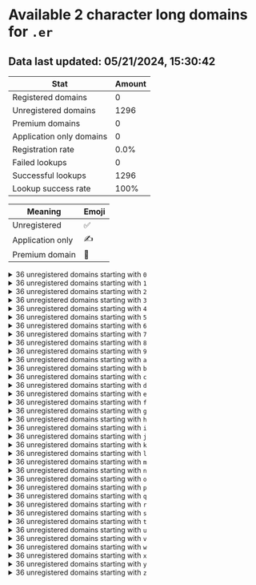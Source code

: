 # Available 2 character long domains for `.er`

## Data last updated: 05/21/2024, 15:30:42

|Stat|Amount|
|--|--|
|Registered domains|0|
|Unregistered domains|1296|
|Premium domains|0|
|Application only domains|0|
|Registration rate|0.0%|
|Failed lookups|0|
|Successful lookups|1296|
|Lookup success rate|100%|


|Meaning|Emoji|
|--|--|
|Unregistered|:white_check_mark:|
|Application only|:writing_hand:|
|Premium domain|:gem:|

<details>
<summary>36 unregistered domains starting with <bold><code>0</code></bold></summary>

|Type|Domain|
|--|--|
|:white_check_mark:|`00.er`|
|:white_check_mark:|`01.er`|
|:white_check_mark:|`02.er`|
|:white_check_mark:|`03.er`|
|:white_check_mark:|`04.er`|
|:white_check_mark:|`05.er`|
|:white_check_mark:|`06.er`|
|:white_check_mark:|`07.er`|
|:white_check_mark:|`08.er`|
|:white_check_mark:|`09.er`|
|:white_check_mark:|`0a.er`|
|:white_check_mark:|`0b.er`|
|:white_check_mark:|`0c.er`|
|:white_check_mark:|`0d.er`|
|:white_check_mark:|`0e.er`|
|:white_check_mark:|`0f.er`|
|:white_check_mark:|`0g.er`|
|:white_check_mark:|`0h.er`|
|:white_check_mark:|`0i.er`|
|:white_check_mark:|`0j.er`|
|:white_check_mark:|`0k.er`|
|:white_check_mark:|`0l.er`|
|:white_check_mark:|`0m.er`|
|:white_check_mark:|`0n.er`|
|:white_check_mark:|`0o.er`|
|:white_check_mark:|`0p.er`|
|:white_check_mark:|`0q.er`|
|:white_check_mark:|`0r.er`|
|:white_check_mark:|`0s.er`|
|:white_check_mark:|`0t.er`|
|:white_check_mark:|`0u.er`|
|:white_check_mark:|`0v.er`|
|:white_check_mark:|`0w.er`|
|:white_check_mark:|`0x.er`|
|:white_check_mark:|`0y.er`|
|:white_check_mark:|`0z.er`|
</details>
<details>
<summary>36 unregistered domains starting with <bold><code>1</code></bold></summary>

|Type|Domain|
|--|--|
|:white_check_mark:|`10.er`|
|:white_check_mark:|`11.er`|
|:white_check_mark:|`12.er`|
|:white_check_mark:|`13.er`|
|:white_check_mark:|`14.er`|
|:white_check_mark:|`15.er`|
|:white_check_mark:|`16.er`|
|:white_check_mark:|`17.er`|
|:white_check_mark:|`18.er`|
|:white_check_mark:|`19.er`|
|:white_check_mark:|`1a.er`|
|:white_check_mark:|`1b.er`|
|:white_check_mark:|`1c.er`|
|:white_check_mark:|`1d.er`|
|:white_check_mark:|`1e.er`|
|:white_check_mark:|`1f.er`|
|:white_check_mark:|`1g.er`|
|:white_check_mark:|`1h.er`|
|:white_check_mark:|`1i.er`|
|:white_check_mark:|`1j.er`|
|:white_check_mark:|`1k.er`|
|:white_check_mark:|`1l.er`|
|:white_check_mark:|`1m.er`|
|:white_check_mark:|`1n.er`|
|:white_check_mark:|`1o.er`|
|:white_check_mark:|`1p.er`|
|:white_check_mark:|`1q.er`|
|:white_check_mark:|`1r.er`|
|:white_check_mark:|`1s.er`|
|:white_check_mark:|`1t.er`|
|:white_check_mark:|`1u.er`|
|:white_check_mark:|`1v.er`|
|:white_check_mark:|`1w.er`|
|:white_check_mark:|`1x.er`|
|:white_check_mark:|`1y.er`|
|:white_check_mark:|`1z.er`|
</details>
<details>
<summary>36 unregistered domains starting with <bold><code>2</code></bold></summary>

|Type|Domain|
|--|--|
|:white_check_mark:|`20.er`|
|:white_check_mark:|`21.er`|
|:white_check_mark:|`22.er`|
|:white_check_mark:|`23.er`|
|:white_check_mark:|`24.er`|
|:white_check_mark:|`25.er`|
|:white_check_mark:|`26.er`|
|:white_check_mark:|`27.er`|
|:white_check_mark:|`28.er`|
|:white_check_mark:|`29.er`|
|:white_check_mark:|`2a.er`|
|:white_check_mark:|`2b.er`|
|:white_check_mark:|`2c.er`|
|:white_check_mark:|`2d.er`|
|:white_check_mark:|`2e.er`|
|:white_check_mark:|`2f.er`|
|:white_check_mark:|`2g.er`|
|:white_check_mark:|`2h.er`|
|:white_check_mark:|`2i.er`|
|:white_check_mark:|`2j.er`|
|:white_check_mark:|`2k.er`|
|:white_check_mark:|`2l.er`|
|:white_check_mark:|`2m.er`|
|:white_check_mark:|`2n.er`|
|:white_check_mark:|`2o.er`|
|:white_check_mark:|`2p.er`|
|:white_check_mark:|`2q.er`|
|:white_check_mark:|`2r.er`|
|:white_check_mark:|`2s.er`|
|:white_check_mark:|`2t.er`|
|:white_check_mark:|`2u.er`|
|:white_check_mark:|`2v.er`|
|:white_check_mark:|`2w.er`|
|:white_check_mark:|`2x.er`|
|:white_check_mark:|`2y.er`|
|:white_check_mark:|`2z.er`|
</details>
<details>
<summary>36 unregistered domains starting with <bold><code>3</code></bold></summary>

|Type|Domain|
|--|--|
|:white_check_mark:|`30.er`|
|:white_check_mark:|`31.er`|
|:white_check_mark:|`32.er`|
|:white_check_mark:|`33.er`|
|:white_check_mark:|`34.er`|
|:white_check_mark:|`35.er`|
|:white_check_mark:|`36.er`|
|:white_check_mark:|`37.er`|
|:white_check_mark:|`38.er`|
|:white_check_mark:|`39.er`|
|:white_check_mark:|`3a.er`|
|:white_check_mark:|`3b.er`|
|:white_check_mark:|`3c.er`|
|:white_check_mark:|`3d.er`|
|:white_check_mark:|`3e.er`|
|:white_check_mark:|`3f.er`|
|:white_check_mark:|`3g.er`|
|:white_check_mark:|`3h.er`|
|:white_check_mark:|`3i.er`|
|:white_check_mark:|`3j.er`|
|:white_check_mark:|`3k.er`|
|:white_check_mark:|`3l.er`|
|:white_check_mark:|`3m.er`|
|:white_check_mark:|`3n.er`|
|:white_check_mark:|`3o.er`|
|:white_check_mark:|`3p.er`|
|:white_check_mark:|`3q.er`|
|:white_check_mark:|`3r.er`|
|:white_check_mark:|`3s.er`|
|:white_check_mark:|`3t.er`|
|:white_check_mark:|`3u.er`|
|:white_check_mark:|`3v.er`|
|:white_check_mark:|`3w.er`|
|:white_check_mark:|`3x.er`|
|:white_check_mark:|`3y.er`|
|:white_check_mark:|`3z.er`|
</details>
<details>
<summary>36 unregistered domains starting with <bold><code>4</code></bold></summary>

|Type|Domain|
|--|--|
|:white_check_mark:|`40.er`|
|:white_check_mark:|`41.er`|
|:white_check_mark:|`42.er`|
|:white_check_mark:|`43.er`|
|:white_check_mark:|`44.er`|
|:white_check_mark:|`45.er`|
|:white_check_mark:|`46.er`|
|:white_check_mark:|`47.er`|
|:white_check_mark:|`48.er`|
|:white_check_mark:|`49.er`|
|:white_check_mark:|`4a.er`|
|:white_check_mark:|`4b.er`|
|:white_check_mark:|`4c.er`|
|:white_check_mark:|`4d.er`|
|:white_check_mark:|`4e.er`|
|:white_check_mark:|`4f.er`|
|:white_check_mark:|`4g.er`|
|:white_check_mark:|`4h.er`|
|:white_check_mark:|`4i.er`|
|:white_check_mark:|`4j.er`|
|:white_check_mark:|`4k.er`|
|:white_check_mark:|`4l.er`|
|:white_check_mark:|`4m.er`|
|:white_check_mark:|`4n.er`|
|:white_check_mark:|`4o.er`|
|:white_check_mark:|`4p.er`|
|:white_check_mark:|`4q.er`|
|:white_check_mark:|`4r.er`|
|:white_check_mark:|`4s.er`|
|:white_check_mark:|`4t.er`|
|:white_check_mark:|`4u.er`|
|:white_check_mark:|`4v.er`|
|:white_check_mark:|`4w.er`|
|:white_check_mark:|`4x.er`|
|:white_check_mark:|`4y.er`|
|:white_check_mark:|`4z.er`|
</details>
<details>
<summary>36 unregistered domains starting with <bold><code>5</code></bold></summary>

|Type|Domain|
|--|--|
|:white_check_mark:|`50.er`|
|:white_check_mark:|`51.er`|
|:white_check_mark:|`52.er`|
|:white_check_mark:|`53.er`|
|:white_check_mark:|`54.er`|
|:white_check_mark:|`55.er`|
|:white_check_mark:|`56.er`|
|:white_check_mark:|`57.er`|
|:white_check_mark:|`58.er`|
|:white_check_mark:|`59.er`|
|:white_check_mark:|`5a.er`|
|:white_check_mark:|`5b.er`|
|:white_check_mark:|`5c.er`|
|:white_check_mark:|`5d.er`|
|:white_check_mark:|`5e.er`|
|:white_check_mark:|`5f.er`|
|:white_check_mark:|`5g.er`|
|:white_check_mark:|`5h.er`|
|:white_check_mark:|`5i.er`|
|:white_check_mark:|`5j.er`|
|:white_check_mark:|`5k.er`|
|:white_check_mark:|`5l.er`|
|:white_check_mark:|`5m.er`|
|:white_check_mark:|`5n.er`|
|:white_check_mark:|`5o.er`|
|:white_check_mark:|`5p.er`|
|:white_check_mark:|`5q.er`|
|:white_check_mark:|`5r.er`|
|:white_check_mark:|`5s.er`|
|:white_check_mark:|`5t.er`|
|:white_check_mark:|`5u.er`|
|:white_check_mark:|`5v.er`|
|:white_check_mark:|`5w.er`|
|:white_check_mark:|`5x.er`|
|:white_check_mark:|`5y.er`|
|:white_check_mark:|`5z.er`|
</details>
<details>
<summary>36 unregistered domains starting with <bold><code>6</code></bold></summary>

|Type|Domain|
|--|--|
|:white_check_mark:|`60.er`|
|:white_check_mark:|`61.er`|
|:white_check_mark:|`62.er`|
|:white_check_mark:|`63.er`|
|:white_check_mark:|`64.er`|
|:white_check_mark:|`65.er`|
|:white_check_mark:|`66.er`|
|:white_check_mark:|`67.er`|
|:white_check_mark:|`68.er`|
|:white_check_mark:|`69.er`|
|:white_check_mark:|`6a.er`|
|:white_check_mark:|`6b.er`|
|:white_check_mark:|`6c.er`|
|:white_check_mark:|`6d.er`|
|:white_check_mark:|`6e.er`|
|:white_check_mark:|`6f.er`|
|:white_check_mark:|`6g.er`|
|:white_check_mark:|`6h.er`|
|:white_check_mark:|`6i.er`|
|:white_check_mark:|`6j.er`|
|:white_check_mark:|`6k.er`|
|:white_check_mark:|`6l.er`|
|:white_check_mark:|`6m.er`|
|:white_check_mark:|`6n.er`|
|:white_check_mark:|`6o.er`|
|:white_check_mark:|`6p.er`|
|:white_check_mark:|`6q.er`|
|:white_check_mark:|`6r.er`|
|:white_check_mark:|`6s.er`|
|:white_check_mark:|`6t.er`|
|:white_check_mark:|`6u.er`|
|:white_check_mark:|`6v.er`|
|:white_check_mark:|`6w.er`|
|:white_check_mark:|`6x.er`|
|:white_check_mark:|`6y.er`|
|:white_check_mark:|`6z.er`|
</details>
<details>
<summary>36 unregistered domains starting with <bold><code>7</code></bold></summary>

|Type|Domain|
|--|--|
|:white_check_mark:|`70.er`|
|:white_check_mark:|`71.er`|
|:white_check_mark:|`72.er`|
|:white_check_mark:|`73.er`|
|:white_check_mark:|`74.er`|
|:white_check_mark:|`75.er`|
|:white_check_mark:|`76.er`|
|:white_check_mark:|`77.er`|
|:white_check_mark:|`78.er`|
|:white_check_mark:|`79.er`|
|:white_check_mark:|`7a.er`|
|:white_check_mark:|`7b.er`|
|:white_check_mark:|`7c.er`|
|:white_check_mark:|`7d.er`|
|:white_check_mark:|`7e.er`|
|:white_check_mark:|`7f.er`|
|:white_check_mark:|`7g.er`|
|:white_check_mark:|`7h.er`|
|:white_check_mark:|`7i.er`|
|:white_check_mark:|`7j.er`|
|:white_check_mark:|`7k.er`|
|:white_check_mark:|`7l.er`|
|:white_check_mark:|`7m.er`|
|:white_check_mark:|`7n.er`|
|:white_check_mark:|`7o.er`|
|:white_check_mark:|`7p.er`|
|:white_check_mark:|`7q.er`|
|:white_check_mark:|`7r.er`|
|:white_check_mark:|`7s.er`|
|:white_check_mark:|`7t.er`|
|:white_check_mark:|`7u.er`|
|:white_check_mark:|`7v.er`|
|:white_check_mark:|`7w.er`|
|:white_check_mark:|`7x.er`|
|:white_check_mark:|`7y.er`|
|:white_check_mark:|`7z.er`|
</details>
<details>
<summary>36 unregistered domains starting with <bold><code>8</code></bold></summary>

|Type|Domain|
|--|--|
|:white_check_mark:|`80.er`|
|:white_check_mark:|`81.er`|
|:white_check_mark:|`82.er`|
|:white_check_mark:|`83.er`|
|:white_check_mark:|`84.er`|
|:white_check_mark:|`85.er`|
|:white_check_mark:|`86.er`|
|:white_check_mark:|`87.er`|
|:white_check_mark:|`88.er`|
|:white_check_mark:|`89.er`|
|:white_check_mark:|`8a.er`|
|:white_check_mark:|`8b.er`|
|:white_check_mark:|`8c.er`|
|:white_check_mark:|`8d.er`|
|:white_check_mark:|`8e.er`|
|:white_check_mark:|`8f.er`|
|:white_check_mark:|`8g.er`|
|:white_check_mark:|`8h.er`|
|:white_check_mark:|`8i.er`|
|:white_check_mark:|`8j.er`|
|:white_check_mark:|`8k.er`|
|:white_check_mark:|`8l.er`|
|:white_check_mark:|`8m.er`|
|:white_check_mark:|`8n.er`|
|:white_check_mark:|`8o.er`|
|:white_check_mark:|`8p.er`|
|:white_check_mark:|`8q.er`|
|:white_check_mark:|`8r.er`|
|:white_check_mark:|`8s.er`|
|:white_check_mark:|`8t.er`|
|:white_check_mark:|`8u.er`|
|:white_check_mark:|`8v.er`|
|:white_check_mark:|`8w.er`|
|:white_check_mark:|`8x.er`|
|:white_check_mark:|`8y.er`|
|:white_check_mark:|`8z.er`|
</details>
<details>
<summary>36 unregistered domains starting with <bold><code>9</code></bold></summary>

|Type|Domain|
|--|--|
|:white_check_mark:|`90.er`|
|:white_check_mark:|`91.er`|
|:white_check_mark:|`92.er`|
|:white_check_mark:|`93.er`|
|:white_check_mark:|`94.er`|
|:white_check_mark:|`95.er`|
|:white_check_mark:|`96.er`|
|:white_check_mark:|`97.er`|
|:white_check_mark:|`98.er`|
|:white_check_mark:|`99.er`|
|:white_check_mark:|`9a.er`|
|:white_check_mark:|`9b.er`|
|:white_check_mark:|`9c.er`|
|:white_check_mark:|`9d.er`|
|:white_check_mark:|`9e.er`|
|:white_check_mark:|`9f.er`|
|:white_check_mark:|`9g.er`|
|:white_check_mark:|`9h.er`|
|:white_check_mark:|`9i.er`|
|:white_check_mark:|`9j.er`|
|:white_check_mark:|`9k.er`|
|:white_check_mark:|`9l.er`|
|:white_check_mark:|`9m.er`|
|:white_check_mark:|`9n.er`|
|:white_check_mark:|`9o.er`|
|:white_check_mark:|`9p.er`|
|:white_check_mark:|`9q.er`|
|:white_check_mark:|`9r.er`|
|:white_check_mark:|`9s.er`|
|:white_check_mark:|`9t.er`|
|:white_check_mark:|`9u.er`|
|:white_check_mark:|`9v.er`|
|:white_check_mark:|`9w.er`|
|:white_check_mark:|`9x.er`|
|:white_check_mark:|`9y.er`|
|:white_check_mark:|`9z.er`|
</details>
<details>
<summary>36 unregistered domains starting with <bold><code>a</code></bold></summary>

|Type|Domain|
|--|--|
|:white_check_mark:|`a0.er`|
|:white_check_mark:|`a1.er`|
|:white_check_mark:|`a2.er`|
|:white_check_mark:|`a3.er`|
|:white_check_mark:|`a4.er`|
|:white_check_mark:|`a5.er`|
|:white_check_mark:|`a6.er`|
|:white_check_mark:|`a7.er`|
|:white_check_mark:|`a8.er`|
|:white_check_mark:|`a9.er`|
|:white_check_mark:|`aa.er`|
|:white_check_mark:|`ab.er`|
|:white_check_mark:|`ac.er`|
|:white_check_mark:|`ad.er`|
|:white_check_mark:|`ae.er`|
|:white_check_mark:|`af.er`|
|:white_check_mark:|`ag.er`|
|:white_check_mark:|`ah.er`|
|:white_check_mark:|`ai.er`|
|:white_check_mark:|`aj.er`|
|:white_check_mark:|`ak.er`|
|:white_check_mark:|`al.er`|
|:white_check_mark:|`am.er`|
|:white_check_mark:|`an.er`|
|:white_check_mark:|`ao.er`|
|:white_check_mark:|`ap.er`|
|:white_check_mark:|`aq.er`|
|:white_check_mark:|`ar.er`|
|:white_check_mark:|`as.er`|
|:white_check_mark:|`at.er`|
|:white_check_mark:|`au.er`|
|:white_check_mark:|`av.er`|
|:white_check_mark:|`aw.er`|
|:white_check_mark:|`ax.er`|
|:white_check_mark:|`ay.er`|
|:white_check_mark:|`az.er`|
</details>
<details>
<summary>36 unregistered domains starting with <bold><code>b</code></bold></summary>

|Type|Domain|
|--|--|
|:white_check_mark:|`b0.er`|
|:white_check_mark:|`b1.er`|
|:white_check_mark:|`b2.er`|
|:white_check_mark:|`b3.er`|
|:white_check_mark:|`b4.er`|
|:white_check_mark:|`b5.er`|
|:white_check_mark:|`b6.er`|
|:white_check_mark:|`b7.er`|
|:white_check_mark:|`b8.er`|
|:white_check_mark:|`b9.er`|
|:white_check_mark:|`ba.er`|
|:white_check_mark:|`bb.er`|
|:white_check_mark:|`bc.er`|
|:white_check_mark:|`bd.er`|
|:white_check_mark:|`be.er`|
|:white_check_mark:|`bf.er`|
|:white_check_mark:|`bg.er`|
|:white_check_mark:|`bh.er`|
|:white_check_mark:|`bi.er`|
|:white_check_mark:|`bj.er`|
|:white_check_mark:|`bk.er`|
|:white_check_mark:|`bl.er`|
|:white_check_mark:|`bm.er`|
|:white_check_mark:|`bn.er`|
|:white_check_mark:|`bo.er`|
|:white_check_mark:|`bp.er`|
|:white_check_mark:|`bq.er`|
|:white_check_mark:|`br.er`|
|:white_check_mark:|`bs.er`|
|:white_check_mark:|`bt.er`|
|:white_check_mark:|`bu.er`|
|:white_check_mark:|`bv.er`|
|:white_check_mark:|`bw.er`|
|:white_check_mark:|`bx.er`|
|:white_check_mark:|`by.er`|
|:white_check_mark:|`bz.er`|
</details>
<details>
<summary>36 unregistered domains starting with <bold><code>c</code></bold></summary>

|Type|Domain|
|--|--|
|:white_check_mark:|`c0.er`|
|:white_check_mark:|`c1.er`|
|:white_check_mark:|`c2.er`|
|:white_check_mark:|`c3.er`|
|:white_check_mark:|`c4.er`|
|:white_check_mark:|`c5.er`|
|:white_check_mark:|`c6.er`|
|:white_check_mark:|`c7.er`|
|:white_check_mark:|`c8.er`|
|:white_check_mark:|`c9.er`|
|:white_check_mark:|`ca.er`|
|:white_check_mark:|`cb.er`|
|:white_check_mark:|`cc.er`|
|:white_check_mark:|`cd.er`|
|:white_check_mark:|`ce.er`|
|:white_check_mark:|`cf.er`|
|:white_check_mark:|`cg.er`|
|:white_check_mark:|`ch.er`|
|:white_check_mark:|`ci.er`|
|:white_check_mark:|`cj.er`|
|:white_check_mark:|`ck.er`|
|:white_check_mark:|`cl.er`|
|:white_check_mark:|`cm.er`|
|:white_check_mark:|`cn.er`|
|:white_check_mark:|`co.er`|
|:white_check_mark:|`cp.er`|
|:white_check_mark:|`cq.er`|
|:white_check_mark:|`cr.er`|
|:white_check_mark:|`cs.er`|
|:white_check_mark:|`ct.er`|
|:white_check_mark:|`cu.er`|
|:white_check_mark:|`cv.er`|
|:white_check_mark:|`cw.er`|
|:white_check_mark:|`cx.er`|
|:white_check_mark:|`cy.er`|
|:white_check_mark:|`cz.er`|
</details>
<details>
<summary>36 unregistered domains starting with <bold><code>d</code></bold></summary>

|Type|Domain|
|--|--|
|:white_check_mark:|`d0.er`|
|:white_check_mark:|`d1.er`|
|:white_check_mark:|`d2.er`|
|:white_check_mark:|`d3.er`|
|:white_check_mark:|`d4.er`|
|:white_check_mark:|`d5.er`|
|:white_check_mark:|`d6.er`|
|:white_check_mark:|`d7.er`|
|:white_check_mark:|`d8.er`|
|:white_check_mark:|`d9.er`|
|:white_check_mark:|`da.er`|
|:white_check_mark:|`db.er`|
|:white_check_mark:|`dc.er`|
|:white_check_mark:|`dd.er`|
|:white_check_mark:|`de.er`|
|:white_check_mark:|`df.er`|
|:white_check_mark:|`dg.er`|
|:white_check_mark:|`dh.er`|
|:white_check_mark:|`di.er`|
|:white_check_mark:|`dj.er`|
|:white_check_mark:|`dk.er`|
|:white_check_mark:|`dl.er`|
|:white_check_mark:|`dm.er`|
|:white_check_mark:|`dn.er`|
|:white_check_mark:|`do.er`|
|:white_check_mark:|`dp.er`|
|:white_check_mark:|`dq.er`|
|:white_check_mark:|`dr.er`|
|:white_check_mark:|`ds.er`|
|:white_check_mark:|`dt.er`|
|:white_check_mark:|`du.er`|
|:white_check_mark:|`dv.er`|
|:white_check_mark:|`dw.er`|
|:white_check_mark:|`dx.er`|
|:white_check_mark:|`dy.er`|
|:white_check_mark:|`dz.er`|
</details>
<details>
<summary>36 unregistered domains starting with <bold><code>e</code></bold></summary>

|Type|Domain|
|--|--|
|:white_check_mark:|`e0.er`|
|:white_check_mark:|`e1.er`|
|:white_check_mark:|`e2.er`|
|:white_check_mark:|`e3.er`|
|:white_check_mark:|`e4.er`|
|:white_check_mark:|`e5.er`|
|:white_check_mark:|`e6.er`|
|:white_check_mark:|`e7.er`|
|:white_check_mark:|`e8.er`|
|:white_check_mark:|`e9.er`|
|:white_check_mark:|`ea.er`|
|:white_check_mark:|`eb.er`|
|:white_check_mark:|`ec.er`|
|:white_check_mark:|`ed.er`|
|:white_check_mark:|`ee.er`|
|:white_check_mark:|`ef.er`|
|:white_check_mark:|`eg.er`|
|:white_check_mark:|`eh.er`|
|:white_check_mark:|`ei.er`|
|:white_check_mark:|`ej.er`|
|:white_check_mark:|`ek.er`|
|:white_check_mark:|`el.er`|
|:white_check_mark:|`em.er`|
|:white_check_mark:|`en.er`|
|:white_check_mark:|`eo.er`|
|:white_check_mark:|`ep.er`|
|:white_check_mark:|`eq.er`|
|:white_check_mark:|`er.er`|
|:white_check_mark:|`es.er`|
|:white_check_mark:|`et.er`|
|:white_check_mark:|`eu.er`|
|:white_check_mark:|`ev.er`|
|:white_check_mark:|`ew.er`|
|:white_check_mark:|`ex.er`|
|:white_check_mark:|`ey.er`|
|:white_check_mark:|`ez.er`|
</details>
<details>
<summary>36 unregistered domains starting with <bold><code>f</code></bold></summary>

|Type|Domain|
|--|--|
|:white_check_mark:|`f0.er`|
|:white_check_mark:|`f1.er`|
|:white_check_mark:|`f2.er`|
|:white_check_mark:|`f3.er`|
|:white_check_mark:|`f4.er`|
|:white_check_mark:|`f5.er`|
|:white_check_mark:|`f6.er`|
|:white_check_mark:|`f7.er`|
|:white_check_mark:|`f8.er`|
|:white_check_mark:|`f9.er`|
|:white_check_mark:|`fa.er`|
|:white_check_mark:|`fb.er`|
|:white_check_mark:|`fc.er`|
|:white_check_mark:|`fd.er`|
|:white_check_mark:|`fe.er`|
|:white_check_mark:|`ff.er`|
|:white_check_mark:|`fg.er`|
|:white_check_mark:|`fh.er`|
|:white_check_mark:|`fi.er`|
|:white_check_mark:|`fj.er`|
|:white_check_mark:|`fk.er`|
|:white_check_mark:|`fl.er`|
|:white_check_mark:|`fm.er`|
|:white_check_mark:|`fn.er`|
|:white_check_mark:|`fo.er`|
|:white_check_mark:|`fp.er`|
|:white_check_mark:|`fq.er`|
|:white_check_mark:|`fr.er`|
|:white_check_mark:|`fs.er`|
|:white_check_mark:|`ft.er`|
|:white_check_mark:|`fu.er`|
|:white_check_mark:|`fv.er`|
|:white_check_mark:|`fw.er`|
|:white_check_mark:|`fx.er`|
|:white_check_mark:|`fy.er`|
|:white_check_mark:|`fz.er`|
</details>
<details>
<summary>36 unregistered domains starting with <bold><code>g</code></bold></summary>

|Type|Domain|
|--|--|
|:white_check_mark:|`g0.er`|
|:white_check_mark:|`g1.er`|
|:white_check_mark:|`g2.er`|
|:white_check_mark:|`g3.er`|
|:white_check_mark:|`g4.er`|
|:white_check_mark:|`g5.er`|
|:white_check_mark:|`g6.er`|
|:white_check_mark:|`g7.er`|
|:white_check_mark:|`g8.er`|
|:white_check_mark:|`g9.er`|
|:white_check_mark:|`ga.er`|
|:white_check_mark:|`gb.er`|
|:white_check_mark:|`gc.er`|
|:white_check_mark:|`gd.er`|
|:white_check_mark:|`ge.er`|
|:white_check_mark:|`gf.er`|
|:white_check_mark:|`gg.er`|
|:white_check_mark:|`gh.er`|
|:white_check_mark:|`gi.er`|
|:white_check_mark:|`gj.er`|
|:white_check_mark:|`gk.er`|
|:white_check_mark:|`gl.er`|
|:white_check_mark:|`gm.er`|
|:white_check_mark:|`gn.er`|
|:white_check_mark:|`go.er`|
|:white_check_mark:|`gp.er`|
|:white_check_mark:|`gq.er`|
|:white_check_mark:|`gr.er`|
|:white_check_mark:|`gs.er`|
|:white_check_mark:|`gt.er`|
|:white_check_mark:|`gu.er`|
|:white_check_mark:|`gv.er`|
|:white_check_mark:|`gw.er`|
|:white_check_mark:|`gx.er`|
|:white_check_mark:|`gy.er`|
|:white_check_mark:|`gz.er`|
</details>
<details>
<summary>36 unregistered domains starting with <bold><code>h</code></bold></summary>

|Type|Domain|
|--|--|
|:white_check_mark:|`h0.er`|
|:white_check_mark:|`h1.er`|
|:white_check_mark:|`h2.er`|
|:white_check_mark:|`h3.er`|
|:white_check_mark:|`h4.er`|
|:white_check_mark:|`h5.er`|
|:white_check_mark:|`h6.er`|
|:white_check_mark:|`h7.er`|
|:white_check_mark:|`h8.er`|
|:white_check_mark:|`h9.er`|
|:white_check_mark:|`ha.er`|
|:white_check_mark:|`hb.er`|
|:white_check_mark:|`hc.er`|
|:white_check_mark:|`hd.er`|
|:white_check_mark:|`he.er`|
|:white_check_mark:|`hf.er`|
|:white_check_mark:|`hg.er`|
|:white_check_mark:|`hh.er`|
|:white_check_mark:|`hi.er`|
|:white_check_mark:|`hj.er`|
|:white_check_mark:|`hk.er`|
|:white_check_mark:|`hl.er`|
|:white_check_mark:|`hm.er`|
|:white_check_mark:|`hn.er`|
|:white_check_mark:|`ho.er`|
|:white_check_mark:|`hp.er`|
|:white_check_mark:|`hq.er`|
|:white_check_mark:|`hr.er`|
|:white_check_mark:|`hs.er`|
|:white_check_mark:|`ht.er`|
|:white_check_mark:|`hu.er`|
|:white_check_mark:|`hv.er`|
|:white_check_mark:|`hw.er`|
|:white_check_mark:|`hx.er`|
|:white_check_mark:|`hy.er`|
|:white_check_mark:|`hz.er`|
</details>
<details>
<summary>36 unregistered domains starting with <bold><code>i</code></bold></summary>

|Type|Domain|
|--|--|
|:white_check_mark:|`i0.er`|
|:white_check_mark:|`i1.er`|
|:white_check_mark:|`i2.er`|
|:white_check_mark:|`i3.er`|
|:white_check_mark:|`i4.er`|
|:white_check_mark:|`i5.er`|
|:white_check_mark:|`i6.er`|
|:white_check_mark:|`i7.er`|
|:white_check_mark:|`i8.er`|
|:white_check_mark:|`i9.er`|
|:white_check_mark:|`ia.er`|
|:white_check_mark:|`ib.er`|
|:white_check_mark:|`ic.er`|
|:white_check_mark:|`id.er`|
|:white_check_mark:|`ie.er`|
|:white_check_mark:|`if.er`|
|:white_check_mark:|`ig.er`|
|:white_check_mark:|`ih.er`|
|:white_check_mark:|`ii.er`|
|:white_check_mark:|`ij.er`|
|:white_check_mark:|`ik.er`|
|:white_check_mark:|`il.er`|
|:white_check_mark:|`im.er`|
|:white_check_mark:|`in.er`|
|:white_check_mark:|`io.er`|
|:white_check_mark:|`ip.er`|
|:white_check_mark:|`iq.er`|
|:white_check_mark:|`ir.er`|
|:white_check_mark:|`is.er`|
|:white_check_mark:|`it.er`|
|:white_check_mark:|`iu.er`|
|:white_check_mark:|`iv.er`|
|:white_check_mark:|`iw.er`|
|:white_check_mark:|`ix.er`|
|:white_check_mark:|`iy.er`|
|:white_check_mark:|`iz.er`|
</details>
<details>
<summary>36 unregistered domains starting with <bold><code>j</code></bold></summary>

|Type|Domain|
|--|--|
|:white_check_mark:|`j0.er`|
|:white_check_mark:|`j1.er`|
|:white_check_mark:|`j2.er`|
|:white_check_mark:|`j3.er`|
|:white_check_mark:|`j4.er`|
|:white_check_mark:|`j5.er`|
|:white_check_mark:|`j6.er`|
|:white_check_mark:|`j7.er`|
|:white_check_mark:|`j8.er`|
|:white_check_mark:|`j9.er`|
|:white_check_mark:|`ja.er`|
|:white_check_mark:|`jb.er`|
|:white_check_mark:|`jc.er`|
|:white_check_mark:|`jd.er`|
|:white_check_mark:|`je.er`|
|:white_check_mark:|`jf.er`|
|:white_check_mark:|`jg.er`|
|:white_check_mark:|`jh.er`|
|:white_check_mark:|`ji.er`|
|:white_check_mark:|`jj.er`|
|:white_check_mark:|`jk.er`|
|:white_check_mark:|`jl.er`|
|:white_check_mark:|`jm.er`|
|:white_check_mark:|`jn.er`|
|:white_check_mark:|`jo.er`|
|:white_check_mark:|`jp.er`|
|:white_check_mark:|`jq.er`|
|:white_check_mark:|`jr.er`|
|:white_check_mark:|`js.er`|
|:white_check_mark:|`jt.er`|
|:white_check_mark:|`ju.er`|
|:white_check_mark:|`jv.er`|
|:white_check_mark:|`jw.er`|
|:white_check_mark:|`jx.er`|
|:white_check_mark:|`jy.er`|
|:white_check_mark:|`jz.er`|
</details>
<details>
<summary>36 unregistered domains starting with <bold><code>k</code></bold></summary>

|Type|Domain|
|--|--|
|:white_check_mark:|`k0.er`|
|:white_check_mark:|`k1.er`|
|:white_check_mark:|`k2.er`|
|:white_check_mark:|`k3.er`|
|:white_check_mark:|`k4.er`|
|:white_check_mark:|`k5.er`|
|:white_check_mark:|`k6.er`|
|:white_check_mark:|`k7.er`|
|:white_check_mark:|`k8.er`|
|:white_check_mark:|`k9.er`|
|:white_check_mark:|`ka.er`|
|:white_check_mark:|`kb.er`|
|:white_check_mark:|`kc.er`|
|:white_check_mark:|`kd.er`|
|:white_check_mark:|`ke.er`|
|:white_check_mark:|`kf.er`|
|:white_check_mark:|`kg.er`|
|:white_check_mark:|`kh.er`|
|:white_check_mark:|`ki.er`|
|:white_check_mark:|`kj.er`|
|:white_check_mark:|`kk.er`|
|:white_check_mark:|`kl.er`|
|:white_check_mark:|`km.er`|
|:white_check_mark:|`kn.er`|
|:white_check_mark:|`ko.er`|
|:white_check_mark:|`kp.er`|
|:white_check_mark:|`kq.er`|
|:white_check_mark:|`kr.er`|
|:white_check_mark:|`ks.er`|
|:white_check_mark:|`kt.er`|
|:white_check_mark:|`ku.er`|
|:white_check_mark:|`kv.er`|
|:white_check_mark:|`kw.er`|
|:white_check_mark:|`kx.er`|
|:white_check_mark:|`ky.er`|
|:white_check_mark:|`kz.er`|
</details>
<details>
<summary>36 unregistered domains starting with <bold><code>l</code></bold></summary>

|Type|Domain|
|--|--|
|:white_check_mark:|`l0.er`|
|:white_check_mark:|`l1.er`|
|:white_check_mark:|`l2.er`|
|:white_check_mark:|`l3.er`|
|:white_check_mark:|`l4.er`|
|:white_check_mark:|`l5.er`|
|:white_check_mark:|`l6.er`|
|:white_check_mark:|`l7.er`|
|:white_check_mark:|`l8.er`|
|:white_check_mark:|`l9.er`|
|:white_check_mark:|`la.er`|
|:white_check_mark:|`lb.er`|
|:white_check_mark:|`lc.er`|
|:white_check_mark:|`ld.er`|
|:white_check_mark:|`le.er`|
|:white_check_mark:|`lf.er`|
|:white_check_mark:|`lg.er`|
|:white_check_mark:|`lh.er`|
|:white_check_mark:|`li.er`|
|:white_check_mark:|`lj.er`|
|:white_check_mark:|`lk.er`|
|:white_check_mark:|`ll.er`|
|:white_check_mark:|`lm.er`|
|:white_check_mark:|`ln.er`|
|:white_check_mark:|`lo.er`|
|:white_check_mark:|`lp.er`|
|:white_check_mark:|`lq.er`|
|:white_check_mark:|`lr.er`|
|:white_check_mark:|`ls.er`|
|:white_check_mark:|`lt.er`|
|:white_check_mark:|`lu.er`|
|:white_check_mark:|`lv.er`|
|:white_check_mark:|`lw.er`|
|:white_check_mark:|`lx.er`|
|:white_check_mark:|`ly.er`|
|:white_check_mark:|`lz.er`|
</details>
<details>
<summary>36 unregistered domains starting with <bold><code>m</code></bold></summary>

|Type|Domain|
|--|--|
|:white_check_mark:|`m0.er`|
|:white_check_mark:|`m1.er`|
|:white_check_mark:|`m2.er`|
|:white_check_mark:|`m3.er`|
|:white_check_mark:|`m4.er`|
|:white_check_mark:|`m5.er`|
|:white_check_mark:|`m6.er`|
|:white_check_mark:|`m7.er`|
|:white_check_mark:|`m8.er`|
|:white_check_mark:|`m9.er`|
|:white_check_mark:|`ma.er`|
|:white_check_mark:|`mb.er`|
|:white_check_mark:|`mc.er`|
|:white_check_mark:|`md.er`|
|:white_check_mark:|`me.er`|
|:white_check_mark:|`mf.er`|
|:white_check_mark:|`mg.er`|
|:white_check_mark:|`mh.er`|
|:white_check_mark:|`mi.er`|
|:white_check_mark:|`mj.er`|
|:white_check_mark:|`mk.er`|
|:white_check_mark:|`ml.er`|
|:white_check_mark:|`mm.er`|
|:white_check_mark:|`mn.er`|
|:white_check_mark:|`mo.er`|
|:white_check_mark:|`mp.er`|
|:white_check_mark:|`mq.er`|
|:white_check_mark:|`mr.er`|
|:white_check_mark:|`ms.er`|
|:white_check_mark:|`mt.er`|
|:white_check_mark:|`mu.er`|
|:white_check_mark:|`mv.er`|
|:white_check_mark:|`mw.er`|
|:white_check_mark:|`mx.er`|
|:white_check_mark:|`my.er`|
|:white_check_mark:|`mz.er`|
</details>
<details>
<summary>36 unregistered domains starting with <bold><code>n</code></bold></summary>

|Type|Domain|
|--|--|
|:white_check_mark:|`n0.er`|
|:white_check_mark:|`n1.er`|
|:white_check_mark:|`n2.er`|
|:white_check_mark:|`n3.er`|
|:white_check_mark:|`n4.er`|
|:white_check_mark:|`n5.er`|
|:white_check_mark:|`n6.er`|
|:white_check_mark:|`n7.er`|
|:white_check_mark:|`n8.er`|
|:white_check_mark:|`n9.er`|
|:white_check_mark:|`na.er`|
|:white_check_mark:|`nb.er`|
|:white_check_mark:|`nc.er`|
|:white_check_mark:|`nd.er`|
|:white_check_mark:|`ne.er`|
|:white_check_mark:|`nf.er`|
|:white_check_mark:|`ng.er`|
|:white_check_mark:|`nh.er`|
|:white_check_mark:|`ni.er`|
|:white_check_mark:|`nj.er`|
|:white_check_mark:|`nk.er`|
|:white_check_mark:|`nl.er`|
|:white_check_mark:|`nm.er`|
|:white_check_mark:|`nn.er`|
|:white_check_mark:|`no.er`|
|:white_check_mark:|`np.er`|
|:white_check_mark:|`nq.er`|
|:white_check_mark:|`nr.er`|
|:white_check_mark:|`ns.er`|
|:white_check_mark:|`nt.er`|
|:white_check_mark:|`nu.er`|
|:white_check_mark:|`nv.er`|
|:white_check_mark:|`nw.er`|
|:white_check_mark:|`nx.er`|
|:white_check_mark:|`ny.er`|
|:white_check_mark:|`nz.er`|
</details>
<details>
<summary>36 unregistered domains starting with <bold><code>o</code></bold></summary>

|Type|Domain|
|--|--|
|:white_check_mark:|`o0.er`|
|:white_check_mark:|`o1.er`|
|:white_check_mark:|`o2.er`|
|:white_check_mark:|`o3.er`|
|:white_check_mark:|`o4.er`|
|:white_check_mark:|`o5.er`|
|:white_check_mark:|`o6.er`|
|:white_check_mark:|`o7.er`|
|:white_check_mark:|`o8.er`|
|:white_check_mark:|`o9.er`|
|:white_check_mark:|`oa.er`|
|:white_check_mark:|`ob.er`|
|:white_check_mark:|`oc.er`|
|:white_check_mark:|`od.er`|
|:white_check_mark:|`oe.er`|
|:white_check_mark:|`of.er`|
|:white_check_mark:|`og.er`|
|:white_check_mark:|`oh.er`|
|:white_check_mark:|`oi.er`|
|:white_check_mark:|`oj.er`|
|:white_check_mark:|`ok.er`|
|:white_check_mark:|`ol.er`|
|:white_check_mark:|`om.er`|
|:white_check_mark:|`on.er`|
|:white_check_mark:|`oo.er`|
|:white_check_mark:|`op.er`|
|:white_check_mark:|`oq.er`|
|:white_check_mark:|`or.er`|
|:white_check_mark:|`os.er`|
|:white_check_mark:|`ot.er`|
|:white_check_mark:|`ou.er`|
|:white_check_mark:|`ov.er`|
|:white_check_mark:|`ow.er`|
|:white_check_mark:|`ox.er`|
|:white_check_mark:|`oy.er`|
|:white_check_mark:|`oz.er`|
</details>
<details>
<summary>36 unregistered domains starting with <bold><code>p</code></bold></summary>

|Type|Domain|
|--|--|
|:white_check_mark:|`p0.er`|
|:white_check_mark:|`p1.er`|
|:white_check_mark:|`p2.er`|
|:white_check_mark:|`p3.er`|
|:white_check_mark:|`p4.er`|
|:white_check_mark:|`p5.er`|
|:white_check_mark:|`p6.er`|
|:white_check_mark:|`p7.er`|
|:white_check_mark:|`p8.er`|
|:white_check_mark:|`p9.er`|
|:white_check_mark:|`pa.er`|
|:white_check_mark:|`pb.er`|
|:white_check_mark:|`pc.er`|
|:white_check_mark:|`pd.er`|
|:white_check_mark:|`pe.er`|
|:white_check_mark:|`pf.er`|
|:white_check_mark:|`pg.er`|
|:white_check_mark:|`ph.er`|
|:white_check_mark:|`pi.er`|
|:white_check_mark:|`pj.er`|
|:white_check_mark:|`pk.er`|
|:white_check_mark:|`pl.er`|
|:white_check_mark:|`pm.er`|
|:white_check_mark:|`pn.er`|
|:white_check_mark:|`po.er`|
|:white_check_mark:|`pp.er`|
|:white_check_mark:|`pq.er`|
|:white_check_mark:|`pr.er`|
|:white_check_mark:|`ps.er`|
|:white_check_mark:|`pt.er`|
|:white_check_mark:|`pu.er`|
|:white_check_mark:|`pv.er`|
|:white_check_mark:|`pw.er`|
|:white_check_mark:|`px.er`|
|:white_check_mark:|`py.er`|
|:white_check_mark:|`pz.er`|
</details>
<details>
<summary>36 unregistered domains starting with <bold><code>q</code></bold></summary>

|Type|Domain|
|--|--|
|:white_check_mark:|`q0.er`|
|:white_check_mark:|`q1.er`|
|:white_check_mark:|`q2.er`|
|:white_check_mark:|`q3.er`|
|:white_check_mark:|`q4.er`|
|:white_check_mark:|`q5.er`|
|:white_check_mark:|`q6.er`|
|:white_check_mark:|`q7.er`|
|:white_check_mark:|`q8.er`|
|:white_check_mark:|`q9.er`|
|:white_check_mark:|`qa.er`|
|:white_check_mark:|`qb.er`|
|:white_check_mark:|`qc.er`|
|:white_check_mark:|`qd.er`|
|:white_check_mark:|`qe.er`|
|:white_check_mark:|`qf.er`|
|:white_check_mark:|`qg.er`|
|:white_check_mark:|`qh.er`|
|:white_check_mark:|`qi.er`|
|:white_check_mark:|`qj.er`|
|:white_check_mark:|`qk.er`|
|:white_check_mark:|`ql.er`|
|:white_check_mark:|`qm.er`|
|:white_check_mark:|`qn.er`|
|:white_check_mark:|`qo.er`|
|:white_check_mark:|`qp.er`|
|:white_check_mark:|`qq.er`|
|:white_check_mark:|`qr.er`|
|:white_check_mark:|`qs.er`|
|:white_check_mark:|`qt.er`|
|:white_check_mark:|`qu.er`|
|:white_check_mark:|`qv.er`|
|:white_check_mark:|`qw.er`|
|:white_check_mark:|`qx.er`|
|:white_check_mark:|`qy.er`|
|:white_check_mark:|`qz.er`|
</details>
<details>
<summary>36 unregistered domains starting with <bold><code>r</code></bold></summary>

|Type|Domain|
|--|--|
|:white_check_mark:|`r0.er`|
|:white_check_mark:|`r1.er`|
|:white_check_mark:|`r2.er`|
|:white_check_mark:|`r3.er`|
|:white_check_mark:|`r4.er`|
|:white_check_mark:|`r5.er`|
|:white_check_mark:|`r6.er`|
|:white_check_mark:|`r7.er`|
|:white_check_mark:|`r8.er`|
|:white_check_mark:|`r9.er`|
|:white_check_mark:|`ra.er`|
|:white_check_mark:|`rb.er`|
|:white_check_mark:|`rc.er`|
|:white_check_mark:|`rd.er`|
|:white_check_mark:|`re.er`|
|:white_check_mark:|`rf.er`|
|:white_check_mark:|`rg.er`|
|:white_check_mark:|`rh.er`|
|:white_check_mark:|`ri.er`|
|:white_check_mark:|`rj.er`|
|:white_check_mark:|`rk.er`|
|:white_check_mark:|`rl.er`|
|:white_check_mark:|`rm.er`|
|:white_check_mark:|`rn.er`|
|:white_check_mark:|`ro.er`|
|:white_check_mark:|`rp.er`|
|:white_check_mark:|`rq.er`|
|:white_check_mark:|`rr.er`|
|:white_check_mark:|`rs.er`|
|:white_check_mark:|`rt.er`|
|:white_check_mark:|`ru.er`|
|:white_check_mark:|`rv.er`|
|:white_check_mark:|`rw.er`|
|:white_check_mark:|`rx.er`|
|:white_check_mark:|`ry.er`|
|:white_check_mark:|`rz.er`|
</details>
<details>
<summary>36 unregistered domains starting with <bold><code>s</code></bold></summary>

|Type|Domain|
|--|--|
|:white_check_mark:|`s0.er`|
|:white_check_mark:|`s1.er`|
|:white_check_mark:|`s2.er`|
|:white_check_mark:|`s3.er`|
|:white_check_mark:|`s4.er`|
|:white_check_mark:|`s5.er`|
|:white_check_mark:|`s6.er`|
|:white_check_mark:|`s7.er`|
|:white_check_mark:|`s8.er`|
|:white_check_mark:|`s9.er`|
|:white_check_mark:|`sa.er`|
|:white_check_mark:|`sb.er`|
|:white_check_mark:|`sc.er`|
|:white_check_mark:|`sd.er`|
|:white_check_mark:|`se.er`|
|:white_check_mark:|`sf.er`|
|:white_check_mark:|`sg.er`|
|:white_check_mark:|`sh.er`|
|:white_check_mark:|`si.er`|
|:white_check_mark:|`sj.er`|
|:white_check_mark:|`sk.er`|
|:white_check_mark:|`sl.er`|
|:white_check_mark:|`sm.er`|
|:white_check_mark:|`sn.er`|
|:white_check_mark:|`so.er`|
|:white_check_mark:|`sp.er`|
|:white_check_mark:|`sq.er`|
|:white_check_mark:|`sr.er`|
|:white_check_mark:|`ss.er`|
|:white_check_mark:|`st.er`|
|:white_check_mark:|`su.er`|
|:white_check_mark:|`sv.er`|
|:white_check_mark:|`sw.er`|
|:white_check_mark:|`sx.er`|
|:white_check_mark:|`sy.er`|
|:white_check_mark:|`sz.er`|
</details>
<details>
<summary>36 unregistered domains starting with <bold><code>t</code></bold></summary>

|Type|Domain|
|--|--|
|:white_check_mark:|`t0.er`|
|:white_check_mark:|`t1.er`|
|:white_check_mark:|`t2.er`|
|:white_check_mark:|`t3.er`|
|:white_check_mark:|`t4.er`|
|:white_check_mark:|`t5.er`|
|:white_check_mark:|`t6.er`|
|:white_check_mark:|`t7.er`|
|:white_check_mark:|`t8.er`|
|:white_check_mark:|`t9.er`|
|:white_check_mark:|`ta.er`|
|:white_check_mark:|`tb.er`|
|:white_check_mark:|`tc.er`|
|:white_check_mark:|`td.er`|
|:white_check_mark:|`te.er`|
|:white_check_mark:|`tf.er`|
|:white_check_mark:|`tg.er`|
|:white_check_mark:|`th.er`|
|:white_check_mark:|`ti.er`|
|:white_check_mark:|`tj.er`|
|:white_check_mark:|`tk.er`|
|:white_check_mark:|`tl.er`|
|:white_check_mark:|`tm.er`|
|:white_check_mark:|`tn.er`|
|:white_check_mark:|`to.er`|
|:white_check_mark:|`tp.er`|
|:white_check_mark:|`tq.er`|
|:white_check_mark:|`tr.er`|
|:white_check_mark:|`ts.er`|
|:white_check_mark:|`tt.er`|
|:white_check_mark:|`tu.er`|
|:white_check_mark:|`tv.er`|
|:white_check_mark:|`tw.er`|
|:white_check_mark:|`tx.er`|
|:white_check_mark:|`ty.er`|
|:white_check_mark:|`tz.er`|
</details>
<details>
<summary>36 unregistered domains starting with <bold><code>u</code></bold></summary>

|Type|Domain|
|--|--|
|:white_check_mark:|`u0.er`|
|:white_check_mark:|`u1.er`|
|:white_check_mark:|`u2.er`|
|:white_check_mark:|`u3.er`|
|:white_check_mark:|`u4.er`|
|:white_check_mark:|`u5.er`|
|:white_check_mark:|`u6.er`|
|:white_check_mark:|`u7.er`|
|:white_check_mark:|`u8.er`|
|:white_check_mark:|`u9.er`|
|:white_check_mark:|`ua.er`|
|:white_check_mark:|`ub.er`|
|:white_check_mark:|`uc.er`|
|:white_check_mark:|`ud.er`|
|:white_check_mark:|`ue.er`|
|:white_check_mark:|`uf.er`|
|:white_check_mark:|`ug.er`|
|:white_check_mark:|`uh.er`|
|:white_check_mark:|`ui.er`|
|:white_check_mark:|`uj.er`|
|:white_check_mark:|`uk.er`|
|:white_check_mark:|`ul.er`|
|:white_check_mark:|`um.er`|
|:white_check_mark:|`un.er`|
|:white_check_mark:|`uo.er`|
|:white_check_mark:|`up.er`|
|:white_check_mark:|`uq.er`|
|:white_check_mark:|`ur.er`|
|:white_check_mark:|`us.er`|
|:white_check_mark:|`ut.er`|
|:white_check_mark:|`uu.er`|
|:white_check_mark:|`uv.er`|
|:white_check_mark:|`uw.er`|
|:white_check_mark:|`ux.er`|
|:white_check_mark:|`uy.er`|
|:white_check_mark:|`uz.er`|
</details>
<details>
<summary>36 unregistered domains starting with <bold><code>v</code></bold></summary>

|Type|Domain|
|--|--|
|:white_check_mark:|`v0.er`|
|:white_check_mark:|`v1.er`|
|:white_check_mark:|`v2.er`|
|:white_check_mark:|`v3.er`|
|:white_check_mark:|`v4.er`|
|:white_check_mark:|`v5.er`|
|:white_check_mark:|`v6.er`|
|:white_check_mark:|`v7.er`|
|:white_check_mark:|`v8.er`|
|:white_check_mark:|`v9.er`|
|:white_check_mark:|`va.er`|
|:white_check_mark:|`vb.er`|
|:white_check_mark:|`vc.er`|
|:white_check_mark:|`vd.er`|
|:white_check_mark:|`ve.er`|
|:white_check_mark:|`vf.er`|
|:white_check_mark:|`vg.er`|
|:white_check_mark:|`vh.er`|
|:white_check_mark:|`vi.er`|
|:white_check_mark:|`vj.er`|
|:white_check_mark:|`vk.er`|
|:white_check_mark:|`vl.er`|
|:white_check_mark:|`vm.er`|
|:white_check_mark:|`vn.er`|
|:white_check_mark:|`vo.er`|
|:white_check_mark:|`vp.er`|
|:white_check_mark:|`vq.er`|
|:white_check_mark:|`vr.er`|
|:white_check_mark:|`vs.er`|
|:white_check_mark:|`vt.er`|
|:white_check_mark:|`vu.er`|
|:white_check_mark:|`vv.er`|
|:white_check_mark:|`vw.er`|
|:white_check_mark:|`vx.er`|
|:white_check_mark:|`vy.er`|
|:white_check_mark:|`vz.er`|
</details>
<details>
<summary>36 unregistered domains starting with <bold><code>w</code></bold></summary>

|Type|Domain|
|--|--|
|:white_check_mark:|`w0.er`|
|:white_check_mark:|`w1.er`|
|:white_check_mark:|`w2.er`|
|:white_check_mark:|`w3.er`|
|:white_check_mark:|`w4.er`|
|:white_check_mark:|`w5.er`|
|:white_check_mark:|`w6.er`|
|:white_check_mark:|`w7.er`|
|:white_check_mark:|`w8.er`|
|:white_check_mark:|`w9.er`|
|:white_check_mark:|`wa.er`|
|:white_check_mark:|`wb.er`|
|:white_check_mark:|`wc.er`|
|:white_check_mark:|`wd.er`|
|:white_check_mark:|`we.er`|
|:white_check_mark:|`wf.er`|
|:white_check_mark:|`wg.er`|
|:white_check_mark:|`wh.er`|
|:white_check_mark:|`wi.er`|
|:white_check_mark:|`wj.er`|
|:white_check_mark:|`wk.er`|
|:white_check_mark:|`wl.er`|
|:white_check_mark:|`wm.er`|
|:white_check_mark:|`wn.er`|
|:white_check_mark:|`wo.er`|
|:white_check_mark:|`wp.er`|
|:white_check_mark:|`wq.er`|
|:white_check_mark:|`wr.er`|
|:white_check_mark:|`ws.er`|
|:white_check_mark:|`wt.er`|
|:white_check_mark:|`wu.er`|
|:white_check_mark:|`wv.er`|
|:white_check_mark:|`ww.er`|
|:white_check_mark:|`wx.er`|
|:white_check_mark:|`wy.er`|
|:white_check_mark:|`wz.er`|
</details>
<details>
<summary>36 unregistered domains starting with <bold><code>x</code></bold></summary>

|Type|Domain|
|--|--|
|:white_check_mark:|`x0.er`|
|:white_check_mark:|`x1.er`|
|:white_check_mark:|`x2.er`|
|:white_check_mark:|`x3.er`|
|:white_check_mark:|`x4.er`|
|:white_check_mark:|`x5.er`|
|:white_check_mark:|`x6.er`|
|:white_check_mark:|`x7.er`|
|:white_check_mark:|`x8.er`|
|:white_check_mark:|`x9.er`|
|:white_check_mark:|`xa.er`|
|:white_check_mark:|`xb.er`|
|:white_check_mark:|`xc.er`|
|:white_check_mark:|`xd.er`|
|:white_check_mark:|`xe.er`|
|:white_check_mark:|`xf.er`|
|:white_check_mark:|`xg.er`|
|:white_check_mark:|`xh.er`|
|:white_check_mark:|`xi.er`|
|:white_check_mark:|`xj.er`|
|:white_check_mark:|`xk.er`|
|:white_check_mark:|`xl.er`|
|:white_check_mark:|`xm.er`|
|:white_check_mark:|`xn.er`|
|:white_check_mark:|`xo.er`|
|:white_check_mark:|`xp.er`|
|:white_check_mark:|`xq.er`|
|:white_check_mark:|`xr.er`|
|:white_check_mark:|`xs.er`|
|:white_check_mark:|`xt.er`|
|:white_check_mark:|`xu.er`|
|:white_check_mark:|`xv.er`|
|:white_check_mark:|`xw.er`|
|:white_check_mark:|`xx.er`|
|:white_check_mark:|`xy.er`|
|:white_check_mark:|`xz.er`|
</details>
<details>
<summary>36 unregistered domains starting with <bold><code>y</code></bold></summary>

|Type|Domain|
|--|--|
|:white_check_mark:|`y0.er`|
|:white_check_mark:|`y1.er`|
|:white_check_mark:|`y2.er`|
|:white_check_mark:|`y3.er`|
|:white_check_mark:|`y4.er`|
|:white_check_mark:|`y5.er`|
|:white_check_mark:|`y6.er`|
|:white_check_mark:|`y7.er`|
|:white_check_mark:|`y8.er`|
|:white_check_mark:|`y9.er`|
|:white_check_mark:|`ya.er`|
|:white_check_mark:|`yb.er`|
|:white_check_mark:|`yc.er`|
|:white_check_mark:|`yd.er`|
|:white_check_mark:|`ye.er`|
|:white_check_mark:|`yf.er`|
|:white_check_mark:|`yg.er`|
|:white_check_mark:|`yh.er`|
|:white_check_mark:|`yi.er`|
|:white_check_mark:|`yj.er`|
|:white_check_mark:|`yk.er`|
|:white_check_mark:|`yl.er`|
|:white_check_mark:|`ym.er`|
|:white_check_mark:|`yn.er`|
|:white_check_mark:|`yo.er`|
|:white_check_mark:|`yp.er`|
|:white_check_mark:|`yq.er`|
|:white_check_mark:|`yr.er`|
|:white_check_mark:|`ys.er`|
|:white_check_mark:|`yt.er`|
|:white_check_mark:|`yu.er`|
|:white_check_mark:|`yv.er`|
|:white_check_mark:|`yw.er`|
|:white_check_mark:|`yx.er`|
|:white_check_mark:|`yy.er`|
|:white_check_mark:|`yz.er`|
</details>
<details>
<summary>36 unregistered domains starting with <bold><code>z</code></bold></summary>

|Type|Domain|
|--|--|
|:white_check_mark:|`z0.er`|
|:white_check_mark:|`z1.er`|
|:white_check_mark:|`z2.er`|
|:white_check_mark:|`z3.er`|
|:white_check_mark:|`z4.er`|
|:white_check_mark:|`z5.er`|
|:white_check_mark:|`z6.er`|
|:white_check_mark:|`z7.er`|
|:white_check_mark:|`z8.er`|
|:white_check_mark:|`z9.er`|
|:white_check_mark:|`za.er`|
|:white_check_mark:|`zb.er`|
|:white_check_mark:|`zc.er`|
|:white_check_mark:|`zd.er`|
|:white_check_mark:|`ze.er`|
|:white_check_mark:|`zf.er`|
|:white_check_mark:|`zg.er`|
|:white_check_mark:|`zh.er`|
|:white_check_mark:|`zi.er`|
|:white_check_mark:|`zj.er`|
|:white_check_mark:|`zk.er`|
|:white_check_mark:|`zl.er`|
|:white_check_mark:|`zm.er`|
|:white_check_mark:|`zn.er`|
|:white_check_mark:|`zo.er`|
|:white_check_mark:|`zp.er`|
|:white_check_mark:|`zq.er`|
|:white_check_mark:|`zr.er`|
|:white_check_mark:|`zs.er`|
|:white_check_mark:|`zt.er`|
|:white_check_mark:|`zu.er`|
|:white_check_mark:|`zv.er`|
|:white_check_mark:|`zw.er`|
|:white_check_mark:|`zx.er`|
|:white_check_mark:|`zy.er`|
|:white_check_mark:|`zz.er`|
</details>